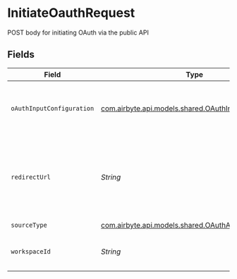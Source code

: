 # InitiateOauthRequest

POST body for initiating OAuth via the public API


## Fields

| Field                                                                                                                                  | Type                                                                                                                                   | Required                                                                                                                               | Description                                                                                                                            | Example                                                                                                                                |
| -------------------------------------------------------------------------------------------------------------------------------------- | -------------------------------------------------------------------------------------------------------------------------------------- | -------------------------------------------------------------------------------------------------------------------------------------- | -------------------------------------------------------------------------------------------------------------------------------------- | -------------------------------------------------------------------------------------------------------------------------------------- |
| `oAuthInputConfiguration`                                                                                                              | [com.airbyte.api.models.shared.OAuthInputConfiguration](../../models/shared/OAuthInputConfiguration.md)                                | :heavy_minus_sign:                                                                                                                     | Arbitrary vars to pass for OAuth depending on what the source/destination spec requires.                                               | {"host":"test.snowflake.com"}                                                                                                          |
| `redirectUrl`                                                                                                                          | *String*                                                                                                                               | :heavy_check_mark:                                                                                                                     | The URL to redirect the user to with the OAuth secret stored in the secret_id query string parameter after authentication is complete. |                                                                                                                                        |
| `sourceType`                                                                                                                           | [com.airbyte.api.models.shared.OAuthActorNames](../../models/shared/OAuthActorNames.md)                                                | :heavy_check_mark:                                                                                                                     | N/A                                                                                                                                    |                                                                                                                                        |
| `workspaceId`                                                                                                                          | *String*                                                                                                                               | :heavy_check_mark:                                                                                                                     | The workspace to create the secret and eventually the full source.                                                                     |                                                                                                                                        |
